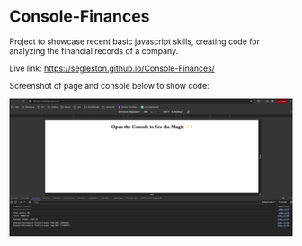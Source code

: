 # Console-Finances

Project to showcase recent basic javascript skills, creating code for analyzing the financial records of a company. 


Live link: https://segleston.github.io/Console-Finances/

Screenshot of page and console below to show code:

![alt text](./Images/Screenshot%202023-12-12%20at%2018.41.28.png)